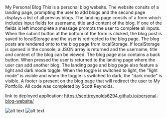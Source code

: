My Personal Blog
This is a personal blog website. The website consits of a landing page, prompting the user to add blogs and the second page displays a list of all previus blogs.
The landing page consits of a form which includes input fields for username, title and content of the blog.
If one of the fields is left imcomplete a message prompts the user to complete all inputs.
When the submit button at the bottom of the form is clicked, the blog post is saved to localStorage and the user is redirected to the blog page.
The blog posts are rendered onto to the blog page from localStorage.
If localStorage is opened in the console, a JSON array is returned and the username, title and content of the blog can be viewed.
The blog page also contains a back button. When pressed the user is returned to the landing page where the user can add another blog.
The landing page and blog page also feature a light and dark mode toggle. When the toggle is switched to light, the "light mode" is visible and when the toggle is switched to dark, the "dark mode" is visible.
A footer is present on the blog page that will redirect the user to My Portfolio.
All code was completed by Scott Reynolds.

link to deployed application: https://scottreynolds6294.github.io/personal-blog-website/


![alt text](<assets/images/Screenshot 2024-06-24 at 10.21.57 PM.png>)
![alt text](<assets/images/Screenshot 2024-06-24 at 10.23.11 PM.png>)